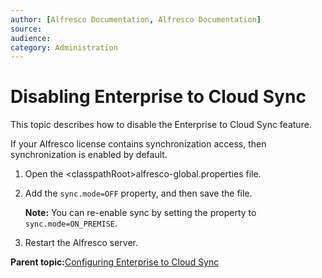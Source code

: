 ```yaml
---
author: [Alfresco Documentation, Alfresco Documentation]
source: 
audience: 
category: Administration
---
```


# Disabling Enterprise to Cloud Sync

This topic describes how to disable the Enterprise to Cloud Sync feature.

If your Alfresco license contains synchronization access, then synchronization is enabled by default.

1.  Open the <classpathRoot\>alfresco-global.properties file.

2.  Add the `sync.mode=OFF` property, and then save the file.

    **Note:** You can re-enable sync by setting the property to `sync.mode=ON_PREMISE`.

3.  Restart the Alfresco server.


**Parent topic:**[Configuring Enterprise to Cloud Sync](../concepts/cloud-sync-config.md)


